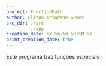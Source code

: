 ```yaml
---
project: FunctionMath
author: Eliton Trindade Gomes
src_dir: ./src
         ./app
creation_date: %Y-%m-%d %H:%M %z
print_creation_date: true
---
```


Este programa traz funções especiais
